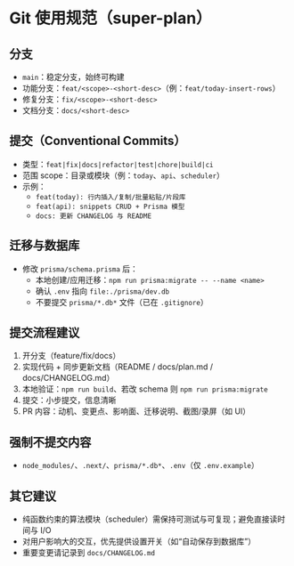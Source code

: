 # Git 使用规范（super-plan）

## 分支
- `main`：稳定分支，始终可构建
- 功能分支：`feat/<scope>-<short-desc>`（例：`feat/today-insert-rows`）
- 修复分支：`fix/<scope>-<short-desc>`
- 文档分支：`docs/<short-desc>`

## 提交（Conventional Commits）
- 类型：`feat|fix|docs|refactor|test|chore|build|ci`
- 范围 scope：目录或模块（例：`today`、`api`、`scheduler`）
- 示例：
  - `feat(today): 行内插入/复制/批量粘贴/片段库`
  - `feat(api): snippets CRUD + Prisma 模型`
  - `docs: 更新 CHANGELOG 与 README`

## 迁移与数据库
- 修改 `prisma/schema.prisma` 后：
  - 本地创建/应用迁移：`npm run prisma:migrate -- --name <name>`
  - 确认 `.env` 指向 `file:./prisma/dev.db`
  - 不要提交 `prisma/*.db*` 文件（已在 `.gitignore`）

## 提交流程建议
1. 开分支（feature/fix/docs）
2. 实现代码 + 同步更新文档（README / docs/plan.md / docs/CHANGELOG.md）
3. 本地验证：`npm run build`、若改 schema 则 `npm run prisma:migrate`
4. 提交：小步提交，信息清晰
5. PR 内容：动机、变更点、影响面、迁移说明、截图/录屏（如 UI）

## 强制不提交内容
- `node_modules/`、`.next/`、`prisma/*.db*`、`.env`（仅 `.env.example`）

## 其它建议
- 纯函数约束的算法模块（scheduler）需保持可测试与可复现；避免直接读时间与 I/O
- 对用户影响大的交互，优先提供设置开关（如“自动保存到数据库”）
- 重要变更请记录到 `docs/CHANGELOG.md`
